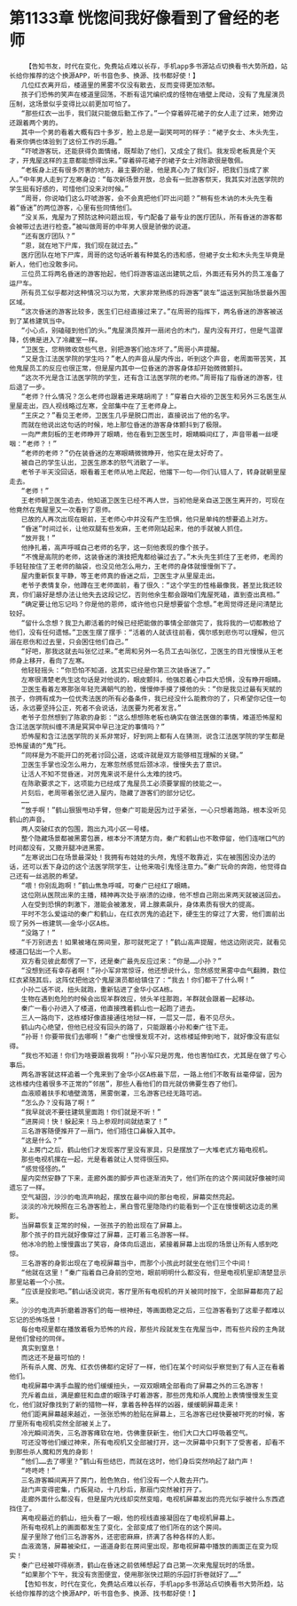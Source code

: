 # 第1133章 恍惚间我好像看到了曾经的老师
        【告知书友，时代在变化，免费站点难以长存，手机app多书源站点切换看书大势所趋，站长给你推荐的这个换源APP，听书音色多、换源、找书都好使！】
       几位红衣离开后，楼道里的黑雾不仅没有散去，反而变得更加浓郁。
       孩子们恐怖的笑声在楼道里回荡，不断有诅咒编织成的怪物在墙壁上爬动，没有了鬼屋演员压制，这场景似乎变得比以前更加可怕了。
       “那些红衣一出手，我们就只能做后勤工作了。”一个穿着碎花裙子的女人走了过来，她旁边还跟着两个男的。
       其中一个男的看着大概有四十多岁，脸上总是一副笑呵呵的样子：“裙子女士、木头先生，看来你俩也体验到了这份工作的乐趣。”
       “吓唬游客玩，还能获得负面情绪，既帮助了他们，又成全了我们。我发现老板真是个天才，开鬼屋这样的主意都能想得出来。”穿着碎花裙子的裙子女士对陈歌很是敬佩。
       “老板身上还有很多厉害的地方，最主要的是，他是真心为了我们好，把我们当成了家人。”中年男人走到了左寒身边：“每次新场景开放，总会有一批游客祭天，我其实对法医学院的学生挺有好感的，可惜他们没来对时候。”
       “周哥，你说咱们这么吓唬游客，会不会真把他们吓出问题？”稍有些木讷的木头先生看着“昏迷”的两位游客，心里有些同情他们。
       “没关系，鬼屋为了预防这种问题出现，专门配备了最专业的医疗团队，所有昏迷的游客都会被带过去进行检查。”被叫做周哥的中年男人很是骄傲的说道。
       “还有医疗团队？”
       “恩，就在地下尸库，我们现在就过去。”
       医疗团队在地下尸库，周哥的这句话听着有种莫名的违和感，但裙子女士和木头先生毕竟是新人，他们也没敢多问。
       三位员工将两名昏迷的游客抬起，他们将游客运送出建筑之后，外面还有另外的员工准备了运尸车。
       所有员工似乎都对这种情况习以为常，大家非常熟练的将游客“装车”运送到冥胎场景最外围区域。
       “这次昏迷的游客比较多，医生们已经直接过来了。”在周哥的指挥下，两名昏迷的游客被送到了某栋建筑当中。
       “小心点，别磕碰到他们的头。”鬼屋演员推开一扇闭合的木门，屋内没有开灯，但是气温骤降，仿佛是进入了冷藏室一样。
       “卫医生，您稍微收敛些气息，别把游客们给冻坏了。”周哥小声提醒。
       “又是含江法医学院的学生吗？”老人的声音从屋内传出，听到这个声音，老周面带苦笑，其他鬼屋员工的反应也很正常，但是屋内其中一位昏迷的游客身体却开始微微颤抖。
       “这次不光是含江法医学院的学生，还有含江法医学院的老师。”周哥指了指昏迷的游客，往后退了一步。
       “老师？什么情况？怎么老师也跟着进来瞎胡闹了！”穿着白大褂的卫医生和另外三名医生从里屋走出，四人视线略过左寒，全部集中在了王老师身上。
       “王庆之？”看见王老师，卫医生几乎是脱口而出，直接说出了他的名字。
       而就在他说出这句话的时候，地上那位昏迷的游客身体颤抖到了极限。
       一向严肃刻板的王老师睁开了眼睛，他在看到卫医生时，眼睛瞬间红了，声音带着一丝哽咽：“老师？！”
       “老师的老师？”仍在装昏迷的左寒眼睛微微睁开，他实在是太好奇了。
       被自己的学生认出，卫医生原本的怒气消散了一半。
       老爷子半天没回话，眼看着王老师从地上爬起，他撂下一句——你们认错人了，转身就朝里屋走去。
       “老师！”
       王老师朝卫医生追去，他知道卫医生已经不再人世，当初他是亲自送卫医生离开的，可现在他竟然在鬼屋里又一次看到了恩师。
       已故的人再次出现在眼前，王老师心中并没有产生恐惧，他只是单纯的想要追上对方。
       “昏迷”时间过长，让他双腿有些发麻，王老师刚站起来，他的手就被人抓住。
       “放开我！”
       他挣扎着，高声呼喊自己老师的名字，这一刻他表现的像个孩子。
       “不愧是高院的老师，这装昏迷的演技把鬼都给骗过去了。”木头先生抓住了王老师，老周的手轻轻按住了王老师的脑袋，也没见他怎么用力，王老师的身体就慢慢倒下了。
       屋内重新恢复平静，等王老师真的昏迷之后，卫医生才从里屋走出。
       老爷子表情复杂，他蹲在王老师面前，看了很久：“这个学生的性格最像我，甚至比我还较真，你们最好是想办法让他失去这段记忆，否则他余生都会跟咱们鬼屋死磕，直到查出真相。”
       “确定要让他忘记吗？你是他的恩师，或许他也只是想要留个念想。”老周觉得还是问清楚比较好。
       “留什么念想？我卫九卿活着的时候已经把能做的事情全部做完了，我将我的一切都教给了他们，没有任何遗憾。”卫医生摆了摆手：“活着的人就该往前看，偶尔感到悲伤可以理解，但沉溺在悲伤和过去里，只会困住他们自己。”
       “好吧，那我这就去叫张忆过来。”老周和另外一名员工去叫张忆，卫医生的目光慢慢从王老师身上移开，看向了左寒。
       他轻轻摇头：“你恐怕不知道，这其实已经是你第三次装昏迷了。”
       左寒很清楚老先生这句话是对他说的，眼皮颤抖，他强忍着心中巨大恐惧，没有睁开眼睛。
       卫医生看着左寒那张年轻充满朝气的脸，慢慢伸手摸了摸他的头：“你是我见过最有天赋的孩子，你拥有成为一位优秀法医的所有必备条件，我已经没什么能教你的了，只希望你记住一句话，永远要坚持公正，死者不会说话，法医要为死者发言。”
       老爷子忽然想到了陈歌的身影：“这么想想陈老板也确实在做法医做的事情，难道恐怖屋和含江法医学院纠缠不清是冥冥中早已注定的事情吗？”
       恐怖屋和含江法医学院的关系非常好，好到网上都有人在猜测，说含江法医学院的学生都是恐怖屋请的“鬼”托。
       “同样是为不能开口的死者讨回公道，这或许就是双方能够相互理解的关键。”
       卫医生手掌也没怎么用力，左寒忽然感觉后颈冰凉，慢慢失去了意识。
       让活人不知不觉昏迷，对厉鬼来说不是什么太难的技巧。
       在陈歌要求之下，这项能力已经成了鬼屋员工必须要掌握的技能之一。
       片刻后，老周带着张忆进入屋内，隐藏了游客们的部分记忆。
       ……
       “放手啊！”鹤山狠狠甩动手臂，但秦广可能是因为过于紧张，一心只想着跑路，根本没听见鹤山的声音。
       两人突破红衣的包围，跑出九鸿小区一号楼。
       整个隐藏场景都被黑雾包裹，根本分不清楚方向，秦广和鹤山也不敢停留，他们连喘口气的时间都没有，又撒开腿冲进黑雾。
       “左寒说出口在场景最深处！我拥有布娃娃的头颅，鬼怪不敢靠近，实在被围困没办法的话，还可以丢下身边的这个法医学院学生，让他来吸引鬼怪注意力。”秦广玩命的奔跑，他觉得自己还有一丝逃脱的希望。
       “喂！你别乱跑啊！”鹤山焦急呼喊，可秦广已经红了眼睛。
       这位刚从医院出来的主播，精神再次处于崩溃的边缘，他不想自己刚出来两天就被送回去。
       人在受到恐惧的刺激下，潜能会被激发，肾上腺素飙升，身体素质有很大的提高。
       平时不怎么爱运动的秦广和鹤山，在红衣厉鬼的追赶下，硬生生的穿过了大雾，他们面前出现了另外一栋建筑——金华小区A栋。
       “没路了！”
       “千万别进去！如果被堵在房间里，那可就死定了！”鹤山高声提醒，他这边刚说完，就看见楼道口钻出一个人影。
       双方看见彼此都愣了一下，还是秦广最先反应过来：“你是……小孙？”
       “没想到还有幸存者啊！”孙小军非常惊讶，他还想说什么，忽然感觉黑雾中血气翻腾，数位红衣紧随其后，这阵仗把他这个鬼屋演员都给镇住了：“我去！你们都干了什么啊！”
       小孙二话不说，扭头就跑，重新钻进了金华小区A栋。
       生物在遇到危险的时候会出现羊群效应，领头羊往那跑，羊群就会跟着一起移动。
       秦广一看小孙进入了楼道，他直接拽着鹤山也一起跑了进去。
       三人一路向下，这栋楼好像直接通往地狱一样，一层又一层，看不见尽头。
       鹤山内心绝望，但他已经没有回头的路了，只能跟着小孙和秦广往下走。
       “孙哥！你要带我们去哪啊！”秦广也慢慢发现不对，这栋楼延伸到地下，就好像没有底似得。
       “我也不知道！你们为啥要跟着我啊！”孙小军只是厉鬼，他也害怕红衣，尤其是在做了亏心事后。
       两名游客就这样追着一个鬼来到了金华小区A栋最下层，一路上他们不敢有丝毫停留，因为这栋楼内住着很多不正常的“邻居”，那些人看他们的目光就仿佛要生吞了他们。
       血液顺着扶手和墙壁滴落，黑雾倒灌，三名游客已经无路可逃。
       “怎么办？没有路了啊！”
       “我早就说不要往建筑里面跑！你们就是不听！”
       “进房间！快！躲起来！马上参观时间就结束了！”
       三名游客随便推开了一扇门，他们捂住口鼻躲入其中。
       “这是什么？”
       关上房门之后，鹤山他们才发现客厅里没有家具，只是摆放了一大堆老式方箱电视机。
       那些电视机摞在一起，光是看着就让人觉得很压抑。
       “感觉怪怪的。”
       屋内突然安静了下来，走廊外面的脚步声也逐渐消失了，他们所在的这个房间就好像被时间遗忘了一样。
       空气凝固，沙沙的电流声响起，摆放在最中间的那台电视，屏幕突然亮起。
       淡淡的冷光映照在三名游客脸上，黑白雪花里隐隐约约能看到一个正在慢慢朝这边走的黑影。
       当屏幕恢复正常的时候，一张孩子的脸出现在了屏幕上。
       那个孩子的目光就好像穿过了屏幕，正盯着三名游客一样。
       他冰冷的脸上慢慢露出了笑容，身体向后退出，紧接着屏幕上出现的场景让所有人感到吃惊。
       三名游客的身影出现在了电视屏幕当中，而那个小孩此时就坐在他们三个中间！
       “他就在这里！”秦广指着自己身前的空地，眼前明明什么都没有，但是电视机里却清楚显示那里站着一个小孩。
       “应该是投影吧。”鹤山话没说完，客厅里所有电视机的开关被同时按下，全部屏幕都亮了起来。
       沙沙的电流声折磨着游客们的每一根神经，等画面稳定之后，三位游客看到了这辈子都难以忘记的恐怖场景！
       每台电视里都在播放着极为恐怖的片段，那些片段就发生在鬼屋当中，而有些片段的主角就是他们曾经的同伴。
       真实到窒息！
       而这还不是最可怕的！
       所有杀人魔、厉鬼、红衣仿佛都约定好了一样，他们在某个时间似乎察觉到了有人正在看着他们。
       电视屏幕中满手血腥的他们缓缓扭头，一双双眼睛全部看向了屏幕之外的三名游客！
       充斥着血丝，满是癫狂和血虐的眼珠子盯着游客，那些厉鬼和杀人魔脸上表情慢慢发生变化，他们就好像找到了新的猎物一样，拿着各种各样的凶器，缓缓朝屏幕走来！
       他们距离屏幕越来越近，一张张恐怖的脸贴在屏幕上，三名游客已经快要被吓死的时候，客厅里所有电视机突然全部被关上了。
       冷光瞬间消失，三名游客瘫软在地，仿佛重获新生，他们大口大口呼吸着空气。
       可还没等他们缓过神来，所有电视机又全部被打开，这一次屏幕中只剩下了受害者，却看不到那些杀人魔和厉鬼的身影！
       “他们……去了哪里？”鹤山有些结巴，而就在这时，他们身后突然响起了敲门声！
       “咚咚咚！”
       三名游客瞬间离开了房门，脸色煞白，他们没有一个人敢去开门。
       敲门声变得密集，门板晃动，十几秒后，那扇门突然被打开了。
       走廊外面什么都没有，但是屋内光线却突然变暗，电视机屏幕发出的亮光似乎被什么东西遮挡住了。
       离电视最近的鹤山，扭头看了一眼，他的视线直接凝固在了电视机屏幕上。
       所有电视机上的画面都发生了变化，全部变成了他们所在的这个房间。
       屋子里除了他们三名游客外，还密密麻麻，挤满了各种各样的人影。
       血液滴落，屏幕被染红，一道道身影在房间里出现，那电视屏幕中播放的画面正在变为现实！
       秦广已经被吓得崩溃，鹤山在昏迷之前依稀想起了自己第一次来鬼屋玩时的场景。
       “如果那个下午，我没有贪图便宜，使用那张快过期的乐园打折卷就好了……”
       【告知书友，时代在变化，免费站点难以长存，手机app多书源站点切换看书大势所趋，站长给你推荐的这个换源APP，听书音色多、换源、找书都好使！】